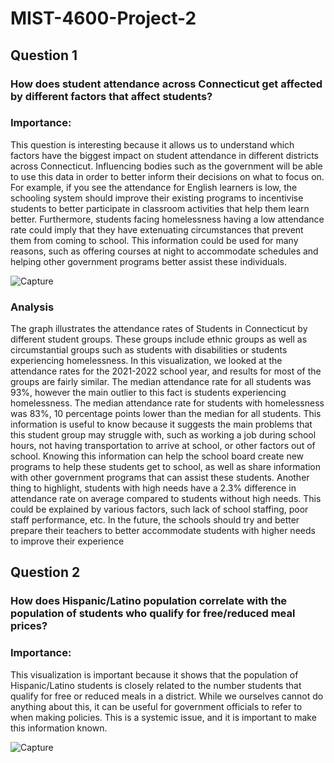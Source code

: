 # MIST-4600-Project-2

## Question 1

### How does student attendance across Connecticut get affected by different factors that affect students? 

### Importance:
This question is interesting because it allows us to understand which factors have the biggest impact on student attendance in different districts across Connecticut. Influencing bodies such as the government will be able to use this data in order to better inform their decisions on what to focus on. For example, if you see the attendance for English learners is low, the schooling system should improve their existing programs to incentivise students to better participate in classroom activities that help them learn better. Furthermore, students facing homelessness having a low attendance rate could imply that they have extenuating circumstances that prevent them from coming to school. This information could be used for many reasons, such as offering courses at night to accommodate schedules and helping other government programs better assist these individuals. 


![Capture](https://github.com/armon222/MIST-4600-Project-2/assets/62662242/c3978fb8-356a-438d-ab29-025eda98ea01)

### Analysis
The graph illustrates the attendance rates of Students in Connecticut by different student groups. These groups include ethnic groups as well as circumstantial groups such as students with disabilities or students experiencing homelessness. In this visualization, we looked at the attendance rates for the 2021-2022 school year, and results for most of the groups are fairly similar. The median attendance rate for all students was 93%, however the main outlier to this fact is students experiencing homelessness. The median attendance rate for students with homelessness was 83%, 10 percentage points lower than the median for all students. This information is useful to know because it suggests the main problems that this student group may struggle with, such as working a job during school hours, not having transportation to arrive at school, or other factors out of school. Knowing this information can help the school board create new programs to help these students get to school, as well as share information with other government programs that can assist these students. Another thing to highlight, students with high needs have a 2.3% difference in attendance rate on average compared to students without high needs. This could be explained by various factors, such lack of school staffing, poor staff performance, etc. In the future, the schools should try and better prepare their teachers to better accommodate students with higher needs to improve their experience


## Question 2

### How does Hispanic/Latino population correlate with the population of students who qualify for free/reduced meal prices?

### Importance:
This visualization is important because it shows that the population of Hispanic/Latino students is closely related to the number students that qualify for free or reduced meals in a district. While we ourselves cannot do anything about this, it can be useful for government officials to refer to when making policies. This is a systemic issue, and it is important to make this information known.

![Capture](https://github.com/armon222/MIST-4600-Project-2/assets/62662242/222f9a6d-ce5b-42f2-a70d-b79c016943d0)

